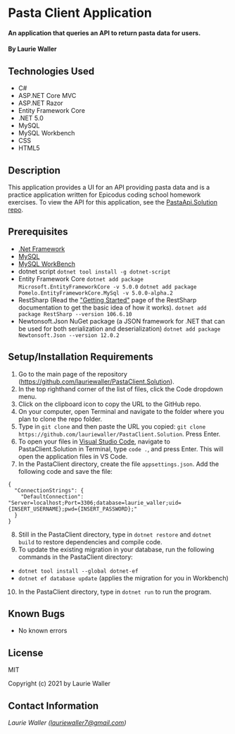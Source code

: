 # Pasta Client Application

#### An application that queries an API to return pasta data for users. 

#### By **Laurie Waller**

## Technologies Used

* C#
* ASP.NET Core MVC
* ASP.NET Razor
* Entity Framework Core
* .NET 5.0
* MySQL 
* MySQL Workbench
* CSS
* HTML5

## Description

This application provides a UI for an API providing pasta data and is a practice application written for Epicodus coding school homework exercises. To view the API for this application, see the [PastaApi.Solution repo](https://github.com/lauriewaller/PastaApi.Solution).

## Prerequisites
* [.Net Framework](https://dotnet.microsoft.com/download/dotnet/thank-you/sdk-2.2.106-macos-x64-installer)
* [MySQL](https://dev.mysql.com/downloads/file/?id=484914)
* [MySQL WorkBench](https://dev.mysql.com/downloads/file/?id=484391)
* dotnet script 
  `dotnet tool install -g dotnet-script`
* Entity Framework Core
  `dotnet add package Microsoft.EntityFrameworkCore -v 5.0.0`
  `dotnet add package Pomelo.EntityFrameworkCore.MySql -v 5.0.0-alpha.2`
* RestSharp (Read the ["Getting Started"](https://github.com/restsharp/RestSharp/tree/dev/docs/getting-started) page of the RestSharp documentation to get the basic idea of how it works).
  `dotnet add package RestSharp --version 106.6.10`
* Newtonsoft.Json NuGet package (a JSON framework for .NET that can be used for both serialization and deserialization)
  `dotnet add package Newtonsoft.Json --version 12.0.2`

## Setup/Installation Requirements

  1. Go to the main page of the repository (https://github.com/lauriewaller/PastaClient.Solution).
  2. In the top righthand corner of the list of files, click the Code dropdown menu.
  3. Click on the clipboard icon to copy the URL to the GitHub repo.
  4. On your computer, open Terminal and navigate to the folder where you plan to clone the repo folder.
  5. Type in `git clone` and then paste the URL you copied: `git clone https://github.com/lauriewaller/PastaClient.Solution`. Press Enter.
  6. To open your files in [Visual Studio Code](https://code.visualstudio.com/),
  navigate to PastaClient.Solution in Terminal, type `code .`, and press Enter. This will open the application files in VS Code.
  7. In the PastaClient directory, create the file `appsettings.json`. Add the following code and save the file:

    {
      "ConnectionStrings": {
        "DefaultConnection": "Server=localhost;Port=3306;database=laurie_waller;uid={INSERT_USERNAME};pwd={INSERT_PASSWORD};"
      }
    }
  8. Still in the PastaClient directory, type in `dotnet restore` and `dotnet build` to restore dependencies and compile code.
  9. To update the existing migration in your database, run the following commands in the PastaClient directory:
  
  * `dotnet tool install --global dotnet-ef`
  * `dotnet ef database update` (applies the migration for you in Workbench)
 
  10. In the PastaClient directory, type in `dotnet run` to run the program. 


## Known Bugs

* No known errors

## License

MIT

Copyright (c) 2021 by Laurie Waller

## Contact Information

_Laurie Waller (lauriewaller7@gmail.com)_
